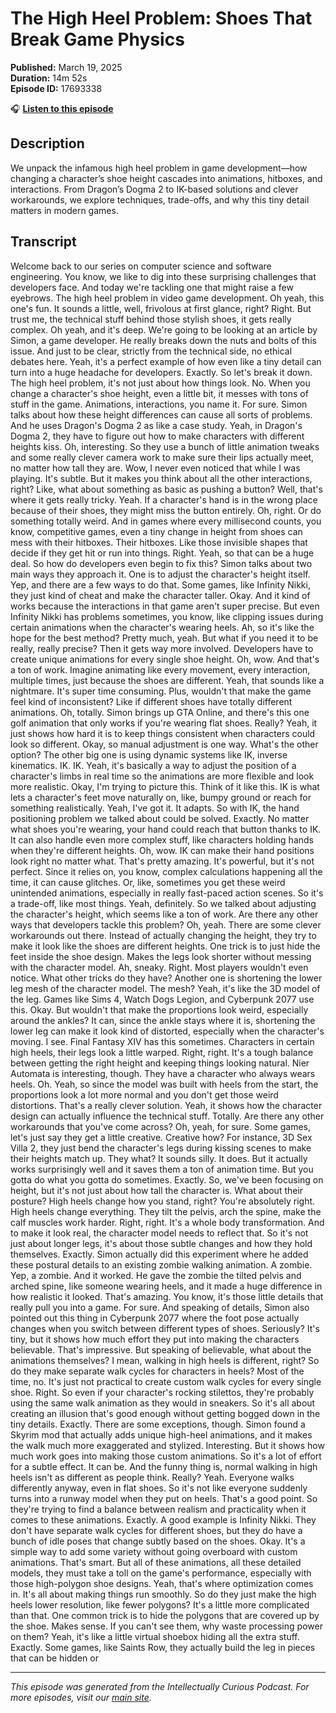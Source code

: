 # The High Heel Problem: Shoes That Break Game Physics

**Published:** March 19, 2025  
**Duration:** 14m 52s  
**Episode ID:** 17693338

🎧 **[Listen to this episode](https://intellectuallycurious.buzzsprout.com/2529712/episodes/17693338-the-high-heel-problem-shoes-that-break-game-physics)**

## Description

We unpack the infamous high heel problem in game development—how changing a character’s shoe height cascades into animations, hitboxes, and interactions. From Dragon’s Dogma 2 to IK-based solutions and clever workarounds, we explore techniques, trade-offs, and why this tiny detail matters in modern games.

## Transcript

Welcome back to our series on computer science and software engineering. You know, we like to dig into these surprising challenges that developers face. And today we're tackling one that might raise a few eyebrows. The high heel problem in video game development. Oh yeah, this one's fun. It sounds a little, well, frivolous at first glance, right? Right. But trust me, the technical stuff behind those stylish shoes, it gets really complex. Oh yeah, and it's deep. We're going to be looking at an article by Simon, a game developer. He really breaks down the nuts and bolts of this issue. And just to be clear, strictly from the technical side, no ethical debates here. Yeah, it's a perfect example of how even like a tiny detail can turn into a huge headache for developers. Exactly. So let's break it down. The high heel problem, it's not just about how things look. No. When you change a character's shoe height, even a little bit, it messes with tons of stuff in the game. Animations, interactions, you name it. For sure. Simon talks about how these height differences can cause all sorts of problems. And he uses Dragon's Dogma 2 as like a case study. Yeah, in Dragon's Dogma 2, they have to figure out how to make characters with different heights kiss. Oh, interesting. So they use a bunch of little animation tweaks and some really clever camera work to make sure their lips actually meet, no matter how tall they are. Wow, I never even noticed that while I was playing. It's subtle. But it makes you think about all the other interactions, right? Like, what about something as basic as pushing a button? Well, that's where it gets really tricky. Yeah. If a character's hand is in the wrong place because of their shoes, they might miss the button entirely. Oh, right. Or do something totally weird. And in games where every millisecond counts, you know, competitive games, even a tiny change in height from shoes can mess with their hitboxes. Their hitboxes. Like those invisible shapes that decide if they get hit or run into things. Right. Yeah, so that can be a huge deal. So how do developers even begin to fix this? Simon talks about two main ways they approach it. One is to adjust the character's height itself. Yep, and there are a few ways to do that. Some games, like Infinity Nikki, they just kind of cheat and make the character taller. Okay. And it kind of works because the interactions in that game aren't super precise. But even Infinity Nikki has problems sometimes, you know, like clipping issues during certain animations when the character's wearing heels. Ah, so it's like the hope for the best method? Pretty much, yeah. But what if you need it to be really, really precise? Then it gets way more involved. Developers have to create unique animations for every single shoe height. Oh, wow. And that's a ton of work. Imagine animating like every movement, every interaction, multiple times, just because the shoes are different. Yeah, that sounds like a nightmare. It's super time consuming. Plus, wouldn't that make the game feel kind of inconsistent? Like if different shoes have totally different animations. Oh, totally. Simon brings up GTA Online, and there's this one golf animation that only works if you're wearing flat shoes. Really? Yeah, it just shows how hard it is to keep things consistent when characters could look so different. Okay, so manual adjustment is one way. What's the other option? The other big one is using dynamic systems like IK, inverse kinematics. IK. IK. Yeah, it's basically a way to adjust the position of a character's limbs in real time so the animations are more flexible and look more realistic. Okay, I'm trying to picture this. Think of it like this. IK is what lets a character's feet move naturally on, like, bumpy ground or reach for something realistically. Yeah, I've got it. It adapts. So with IK, the hand positioning problem we talked about could be solved. Exactly. No matter what shoes you're wearing, your hand could reach that button thanks to IK. It can also handle even more complex stuff, like characters holding hands when they're different heights. Oh, wow. IK can make their hand positions look right no matter what. That's pretty amazing. It's powerful, but it's not perfect. Since it relies on, you know, complex calculations happening all the time, it can cause glitches. Or, like, sometimes you get these weird unintended animations, especially in really fast-paced action scenes. So it's a trade-off, like most things. Yeah, definitely. So we talked about adjusting the character's height, which seems like a ton of work. Are there any other ways that developers tackle this problem? Oh, yeah. There are some clever workarounds out there. Instead of actually changing the height, they try to make it look like the shoes are different heights. One trick is to just hide the feet inside the shoe design. Makes the legs look shorter without messing with the character model. Ah, sneaky. Right. Most players wouldn't even notice. What other tricks do they have? Another one is shortening the lower leg mesh of the character model. The mesh? Yeah, it's like the 3D model of the leg. Games like Sims 4, Watch Dogs Legion, and Cyberpunk 2077 use this. Okay. But wouldn't that make the proportions look weird, especially around the ankles? It can, since the ankle stays where it is, shortening the lower leg can make it look kind of distorted, especially when the character's moving. I see. Final Fantasy XIV has this sometimes. Characters in certain high heels, their legs look a little warped. Right, right. It's a tough balance between getting the right height and keeping things looking natural. Nier Automata is interesting, though. They have a character who always wears heels. Oh. Yeah, so since the model was built with heels from the start, the proportions look a lot more normal and you don't get those weird distortions. That's a really clever solution. Yeah, it shows how the character design can actually influence the technical stuff. Totally. Are there any other workarounds that you've come across? Oh, yeah, for sure. Some games, let's just say they get a little creative. Creative how? For instance, 3D Sex Villa 2, they just bend the character's legs during kissing scenes to make their heights match up. They what? It sounds silly. It does. But it actually works surprisingly well and it saves them a ton of animation time. But you gotta do what you gotta do sometimes. Exactly. So, we've been focusing on height, but it's not just about how tall the character is. What about their posture? High heels change how you stand, right? You're absolutely right. High heels change everything. They tilt the pelvis, arch the spine, make the calf muscles work harder. Right, right. It's a whole body transformation. And to make it look real, the character model needs to reflect that. So it's not just about longer legs, it's about those subtle changes and how they hold themselves. Exactly. Simon actually did this experiment where he added these postural details to an existing zombie walking animation. A zombie. Yep, a zombie. And it worked. He gave the zombie the tilted pelvis and arched spine, like someone wearing heels, and it made a huge difference in how realistic it looked. That's amazing. You know, it's those little details that really pull you into a game. For sure. And speaking of details, Simon also pointed out this thing in Cyberpunk 2077 where the foot pose actually changes when you switch between different types of shoes. Seriously? It's tiny, but it shows how much effort they put into making the characters believable. That's impressive. But speaking of believable, what about the animations themselves? I mean, walking in high heels is different, right? So do they make separate walk cycles for characters in heels? Most of the time, no. It's just not practical to create custom walk cycles for every single shoe. Right. So even if your character's rocking stilettos, they're probably using the same walk animation as they would in sneakers. So it's all about creating an illusion that's good enough without getting bogged down in the tiny details. Exactly. There are some exceptions, though. Simon found a Skyrim mod that actually adds unique high-heel animations, and it makes the walk much more exaggerated and stylized. Interesting. But it shows how much work goes into making those custom animations. So it's a lot of effort for a subtle effect. It can be. And the funny thing is, normal walking in high heels isn't as different as people think. Really? Yeah. Everyone walks differently anyway, even in flat shoes. So it's not like everyone suddenly turns into a runway model when they put on heels. That's a good point. So they're trying to find a balance between realism and practicality when it comes to these animations. Exactly. A good example is Infinity Nikki. They don't have separate walk cycles for different shoes, but they do have a bunch of idle poses that change subtly based on the shoes. Okay. It's a simple way to add some variety without going overboard with custom animations. That's smart. But all of these animations, all these detailed models, they must take a toll on the game's performance, especially with those high-polygon shoe designs. Yeah, that's where optimization comes in. It's all about making things run smoothly. So do they just make the high heels lower resolution, like fewer polygons? It's a little more complicated than that. One common trick is to hide the polygons that are covered up by the shoe. Makes sense. If you can't see them, why waste processing power on them? Yeah, it's like a little virtual shoebox hiding all the extra stuff. Exactly. Some games, like Saints Row, they actually build the leg in pieces that can be hidden or

---
*This episode was generated from the Intellectually Curious Podcast. For more episodes, visit our [main site](https://intellectuallycurious.buzzsprout.com).*
